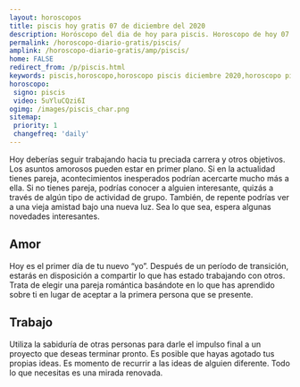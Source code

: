```yaml
---
layout: horoscopos
title: piscis hoy gratis 07 de diciembre del 2020 
description: Horóscopo del dia de hoy para piscis. Horoscopo de hoy 07 de diciembre del 2020. Las predicciones de amor, trabajo, vida personal gratis.
permalink: /horoscopo-diario-gratis/piscis/
amplink: /horoscopo-diario-gratis/amp/piscis/
home: FALSE
redirect_from: /p/piscis.html
keywords: piscis,horoscopo,horoscopo piscis diciembre 2020,horoscopo piscis hoy,tarot piscis diciembre 2020,horoscopo piscis,tarot piscis hoy,horoscopo de hoy,horoscopo diario,tarot del amor,horoscopo de hoy piscis,horoscopo diario del tarot, Horoscopo de hoy piscis 07 de diciembre del 2020,horóscopo del día,signos zodiacales 2020, el horoscopo de hoy
horoscopo:
 signo: piscis
 video: 5uYluCQzi6I
ogimg: /images/piscis_char.png
sitemap:
 priority: 1
 changefreq: 'daily'
---
```



Hoy deberías seguir trabajando hacia tu preciada carrera y otros objetivos. Los asuntos amorosos pueden estar en primer plano. Si en la actualidad tienes pareja, acontecimientos inesperados podrían acercarte mucho más a ella. Si no tienes pareja, podrías conocer a alguien interesante, quizás a través de algún tipo de actividad de grupo. También, de repente podrías ver a una vieja amistad bajo una nueva luz. Sea lo que sea, espera algunas novedades interesantes.

## Amor

Hoy es el primer día de tu nuevo “yo”. Después de un período de transición, estarás en disposición a compartir lo que has estado trabajando con otros. Trata de elegir una pareja romántica basándote en lo que has aprendido sobre ti en lugar de aceptar a la primera persona que se presente.

## Trabajo

Utiliza la sabiduría de otras personas para darle el impulso final a un proyecto que deseas terminar pronto. Es posible que hayas agotado tus propias ideas. Es momento de recurrir a las ideas de alguien diferente. Todo lo que necesitas es una mirada renovada.